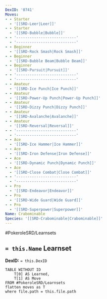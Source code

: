 ```yaml
---
DexID: '0741'
Moves:
- - Starter
  - '[[SRD-Leer|Leer]]'
- - Starter
  - '[[SRD-Bubble|Bubble]]'
- - '---------------------------'
  - '---------------------------'
- - Beginner
  - '[[SRD-Rock Smash|Rock Smash]]'
- - Beginner
  - '[[SRD-Bubble Beam|Bubble Beam]]'
- - Beginner
  - '[[SRD-Pursuit|Pursuit]]'
- - '---------------------------'
  - '---------------------------'
- - Amateur
  - '[[SRD-Ice Punch|Ice Punch]]'
- - Amateur
  - '[[SRD-Power-Up Punch|Power-Up Punch]]'
- - Amateur
  - '[[SRD-Dizzy Punch|Dizzy Punch]]'
- - Amateur
  - '[[SRD-Avalanche|Avalanche]]'
- - Amateur
  - '[[SRD-Reversal|Reversal]]'
- - '---------------------------'
  - '---------------------------'
- - Ace
  - '[[SRD-Ice Hammer|Ice Hammer]]'
- - Ace
  - '[[SRD-Iron Defense|Iron Defense]]'
- - Ace
  - '[[SRD-Dynamic Punch|Dynamic Punch]]'
- - Ace
  - '[[SRD-Close Combat|Close Combat]]'
- - '---------------------------'
  - '---------------------------'
- - Pro
  - '[[SRD-Endeavor|Endeavor]]'
- - Pro
  - '[[SRD-Wide Guard|Wide Guard]]'
- - Pro
  - '[[SRD-Superpower|Superpower]]'
Name: Crabominable
Species: '[[SRD-Crabominable|Crabominable]]'
---
```


#PokeroleSRD/Learnsets

## `= this.Name` Learnset

**DexID:** `= this.DexID`

```dataview
TABLE WITHOUT ID
    T[0] AS Learned,
    T[1] AS Move
FROM #PokeroleSRD/Learnsets
flatten moves as T
where file.path = this.file.path
```
